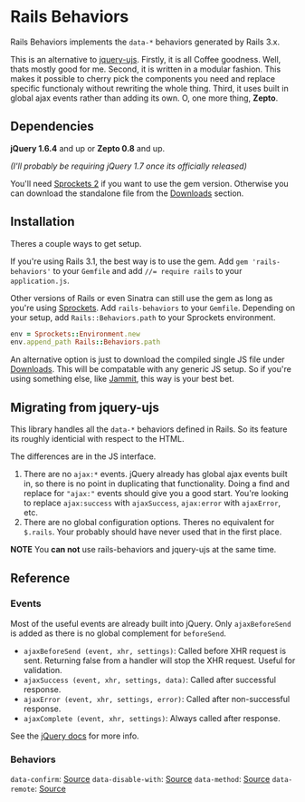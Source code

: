 # Rails Behaviors

Rails Behaviors implements the `data-*` behaviors generated by Rails 3.x.

This is an alternative to [jquery-ujs](https://github.com/rails/jquery-ujs). Firstly, it is all Coffee goodness. Well, thats mostly good for me. Second, it is written in a modular fashion. This makes it possible to cherry pick the components you need and replace specific functionaly without rewriting the whole thing. Third, it uses built in global ajax events rather than adding its own. O, one more thing, **Zepto**.


## Dependencies

**jQuery 1.6.4** and up or **Zepto 0.8** and up.

*(I'll probably be requiring jQuery 1.7 once its officially released)*

You'll need [Sprockets 2](github.com/sstephenson/sprockets/) if you want to use the gem version. Otherwise you can download the standalone file from the [Downloads](https://github.com/sstephenson/sprockets/downloads) section.


## Installation

Theres a couple ways to get setup.

If you're using Rails 3.1, the best way is to use the gem. Add `gem 'rails-behaviors'` to your `Gemfile` and add `//= require rails` to your `application.js`.

Other versions of Rails or even Sinatra can still use the gem as long as you're using [Sprockets](https://github.com/sstephenson/sprockets/). Add `rails-behaviors` to your `Gemfile`. Depending on your setup, add `Rails::Behaviors.path` to your Sprockets environment.

``` ruby
env = Sprockets::Environment.new
env.append_path Rails::Behaviors.path
```

An alternative option is just to download the compiled single JS file under [Downloads](https://github.com/josh/rails-behaviors/downloads). This will be compatable with any generic JS setup. So if you're using something else, like [Jammit](http://documentcloud.github.com/jammit/), this way is your best bet.


## Migrating from jquery-ujs

This library handles all the `data-*` behaviors defined in Rails. So its feature its roughly identicial with respect to the HTML.

The differences are in the JS interface.

1. There are no `ajax:*` events. jQuery already has global ajax events built in, so there is no point in duplicating that functionality. Doing a find and replace for `"ajax:"` events should give you a good start. You're looking to replace `ajax:success` with `ajaxSuccess`, `ajax:error` with `ajaxError`, etc.
2. There are no global configuration options. Theres no equivalent for `$.rails`. Your probably should have never used that in the first place.

**NOTE** You **can not** use rails-behaviors and jquery-ujs at the same time.


## Reference

### Events

Most of the useful events are already built into jQuery. Only `ajaxBeforeSend` is added as there is no global complement for `beforeSend`.

* `ajaxBeforeSend (event, xhr, settings)`: Called before XHR request is sent. Returning false from a handler will stop the XHR request. Useful for validation.
* `ajaxSuccess (event, xhr, settings, data)`: Called after successful response.
* `ajaxError (event, xhr, settings, error)`: Called after non-successful response.
* `ajaxComplete (event, xhr, settings)`: Always called after response.

See the [jQuery docs](http://docs.jquery.com/Ajax_Events) for more info.

### Behaviors

`data-confirm`: [Source](https://github.com/josh/rails-behaviors/blob/master/lib/rails/confirm.coffee)
`data-disable-with`: [Source](https://github.com/josh/rails-behaviors/blob/master/lib/rails/disable.coffee)
`data-method`: [Source](https://github.com/josh/rails-behaviors/blob/master/lib/rails/method.coffee)
`data-remote`: [Source](https://github.com/josh/rails-behaviors/blob/master/lib/rails/remote.coffee)
